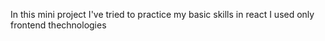 In this mini project I've tried to practice my basic skills in react
I used only frontend thechnologies
